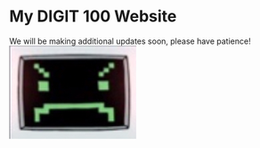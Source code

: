 <h1> My DIGIT 100 Website </h1>
We will be making additional updates soon, please have patience!

<img src="angrybot.png" alt="When you get angry during your programming">
